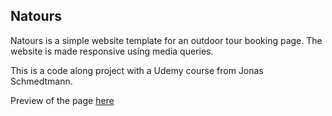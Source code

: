 ## Natours 

Natours is a simple website template for an outdoor tour booking page. The website is made responsive using media queries.

This is a code along project with a Udemy course from Jonas Schmedtmann. 

Preview of the page [here](https://adoring-bassi-eadcab.netlify.app/)
